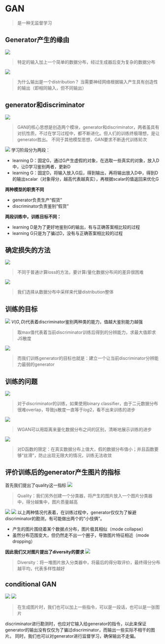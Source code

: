 # GAN
> 是一种无监督学习
## Generator产生的缘由
![](https://raw.githubusercontent.com/vamossaka/mypic/main/Snipaste_2024-03-18_14-59-23.png)
> 特定的输入加上一个简单的数据分布，经过生成器后变为复杂的数据分布

![](https://raw.githubusercontent.com/vamossaka/mypic/main/Snipaste_2024-03-18_15-04-47.png)
> 为什么输出是一个distribution？
当需要神经网络根据输入产生具有创造性的输出（即相同输入，但不同输出）

## generator和discriminator
![](https://raw.githubusercontent.com/vamossaka/mypic/main/Snipaste_2024-03-18_15-14-53.png)
> GAN的核心思想是创造两个模块，generator和discriminator，两者虽具有对抗性质，不过在学习过程中，都不断进化。但人们的训练终极理想，是让generator胜出。
不同于其他模型思想，GAN要求不断迭代训练轮次

![](https://raw.githubusercontent.com/vamossaka/mypic/main/Snipaste_2024-03-18_15-13-45.png)
学习阶段分为两段：
- learning D：固定G，通过G产生虚假的对象，在选取一些真实的对象，放入D中，让D学习鉴别两者，更新D
- learning G：固定D，将输入放入G后，得到输出，再将输出放入D中，得到D的输出scalar（对象得分，越高代表越真实），再根据scalar的值返回来优化G

**两种模型的职责不同**
- generator负责生产“假货”
- discriminator负责鉴别“假货”

**两段训练中，训练目标不同：**
- learning D是为了更好地鉴别G的输出，有与正确答案相比较的过程
- learning G只是为了骗过D，没有与正确答案相比较的过程

## 确定损失的方法
![](https://raw.githubusercontent.com/vamossaka/mypic/main/Snipaste_2024-03-18_23-39-41.png)
> 不同于普通计算loss的方法，要计算/量化数据分布间的差异很困难

![](https://raw.githubusercontent.com/vamossaka/mypic/main/Snipaste_2024-03-18_23-42-56.png)
> 我们选择从数据分布中采样来代替distribution整体

## 训练的目标
![](https://raw.githubusercontent.com/vamossaka/mypic/main/Snipaste_2024-03-19_09-03-00.png)
$V(G,D)$代表着discriminator鉴别两种类的能力，值越大鉴别能力越强
> 取max值代表着当前discriminator训练后得到的分辨能力，求最大值即求JS散度

![](https://raw.githubusercontent.com/vamossaka/mypic/main/Snipaste_2024-03-18_23-57-13.png)
> 而我们训练generator的目标也就是：建立一个让当前discriminator分辨能力最弱的generator

## 训练的问题
![](https://raw.githubusercontent.com/vamossaka/mypic/main/Snipaste_2024-03-19_09-05-57.png)
> 对于discriminator的训练，如果使用binary classifier，由于二元数据分布很难overlap，导致js散度一直等于$log2$，看不出来训练的进步

![](https://raw.githubusercontent.com/vamossaka/mypic/main/Snipaste_2024-03-19_09-08-49.png)
> WGAN可以用距离来量化数据分布之间的区别，清晰地展示训练的进步

![](https://raw.githubusercontent.com/vamossaka/mypic/main/Snipaste_2024-03-19_09-15-45.png)
> 对D函数的限定：在真实数据分布上值大，假的数据分布值小；并且函数要够“丝滑”，防止出现无限大的情况，训练无法收敛

## 评价训练后的generator产生图片的指标
首先我们提出了quality这一指标
![](https://raw.githubusercontent.com/vamossaka/mypic/main/Snipaste_2024-03-19_12-58-57.png)
> Quality：我们另外创建一个分类器，将产生的图片放入一个图片分类器中，得分越集中，图片质量越高

![](https://raw.githubusercontent.com/vamossaka/mypic/main/Snipaste_2024-03-19_13-00-22.png)
![](https://raw.githubusercontent.com/vamossaka/mypic/main/Snipaste_2024-03-19_13-02-47.png)
以上两种情况代表着，在训练过程中，generator仅仅为了躲避discriminator的勘测，有可能做出两个的“小伎俩”。
- 产生的图片围绕着某个数据点分布，图片极其相似（mode collapse）
- 虽然分布范围变大，但仍然走不出一个圈子，导致图片特征相近（mode dropping）

**因此我们又对图片提出了diversity的要求**
![](https://raw.githubusercontent.com/vamossaka/mypic/main/Snipaste_2024-03-19_13-03-40.png)
> Diversity：将一堆图片放入分类器中，将最后的得分取评价，最终得分分布越平均，代表多样性越好

## conditional GAN
![](https://raw.githubusercontent.com/vamossaka/mypic/main/Snipaste_2024-03-19_15-22-27.png)
![](https://raw.githubusercontent.com/vamossaka/mypic/main/Snipaste_2024-03-19_15-24-31.png)
> 在生成图片时，我们也可以加上一些指令，可以是一段话，也可以是一张图片

discriminator进行勘测时，也应对它输入给generator的指令，以此来保证generator的输出没有仅仅为了骗过discriminator，而输出一些实际不相干的图片。
同时，我们也可以对generator进行监督学习，确保输出不走偏。